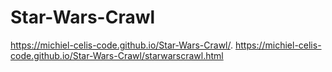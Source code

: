 # Star-Wars-Crawl
https://michiel-celis-code.github.io/Star-Wars-Crawl/.
https://michiel-celis-code.github.io/Star-Wars-Crawl/starwarscrawl.html
